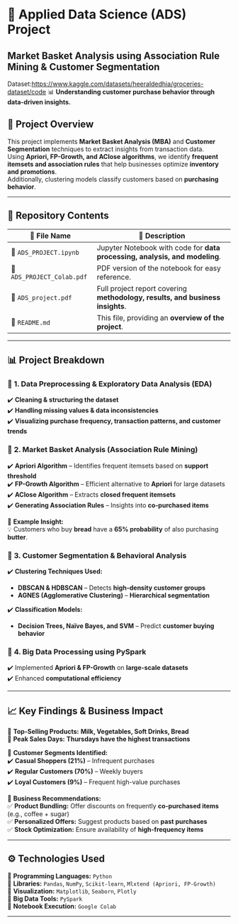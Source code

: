 # 📌 **Applied Data Science (ADS) Project**  
## **Market Basket Analysis using Association Rule Mining & Customer Segmentation**  
Dataset:https://www.kaggle.com/datasets/heeraldedhia/groceries-dataset/code
📊 **Understanding customer purchase behavior through data-driven insights.**  

## 📜 **Project Overview**  
This project implements **Market Basket Analysis (MBA)** and **Customer Segmentation** techniques to extract insights from transaction data.  
Using **Apriori, FP-Growth, and AClose algorithms**, we identify **frequent itemsets and association rules** that help businesses optimize **inventory and promotions**.  
Additionally, clustering models classify customers based on **purchasing behavior**.  

---

## 📂 **Repository Contents**  

| 📄 **File Name**            | 📝 **Description**  |
|----------------------------|--------------------|
| 📁 `ADS_PROJECT.ipynb`       | Jupyter Notebook with code for **data processing, analysis, and modeling**. |
| 📄 `ADS_PROJECT_Colab.pdf`  | PDF version of the notebook for easy reference. |
| 📑 `ADS_project.pdf`        | Full project report covering **methodology, results, and business insights**. |
| 📜 `README.md`              | This file, providing an **overview of the project**. |

---

## 📊 **Project Breakdown**  

### 🔹 **1. Data Preprocessing & Exploratory Data Analysis (EDA)**  
✔️ **Cleaning & structuring the dataset**  
✔️ **Handling missing values & data inconsistencies**  
✔️ **Visualizing purchase frequency, transaction patterns, and customer trends**  

### 🔹 **2. Market Basket Analysis (Association Rule Mining)**  
✔️ **Apriori Algorithm** – Identifies frequent itemsets based on **support threshold**  
✔️ **FP-Growth Algorithm** – Efficient alternative to **Apriori** for large datasets  
✔️ **AClose Algorithm** – Extracts **closed frequent itemsets**  
✔️ **Generating Association Rules** – Insights into **co-purchased items**  

📌 **Example Insight:**  
💡 Customers who buy **bread** have a **65% probability** of also purchasing **butter**.  

### 🔹 **3. Customer Segmentation & Behavioral Analysis**  
✔️ **Clustering Techniques Used:**  
   - **DBSCAN & HDBSCAN** – Detects **high-density customer groups**  
   - **AGNES (Agglomerative Clustering)** – **Hierarchical segmentation**  

✔️ **Classification Models:**  
   - **Decision Trees, Naïve Bayes, and SVM** – Predict **customer buying behavior**  

### 🔹 **4. Big Data Processing using PySpark**  
✔️ Implemented **Apriori & FP-Growth** on **large-scale datasets**  
✔️ Enhanced **computational efficiency**  

---

## 📈 **Key Findings & Business Impact**  

📌 **Top-Selling Products:** **Milk, Vegetables, Soft Drinks, Bread**  
📌 **Peak Sales Days:** **Thursdays have the highest transactions**  

📌 **Customer Segments Identified:**  
✔️ **Casual Shoppers (21%)** – Infrequent purchases  
✔️ **Regular Customers (70%)** – Weekly buyers  
✔️ **Loyal Customers (9%)** – Frequent high-value purchases  

📌 **Business Recommendations:**  
✅ **Product Bundling:** Offer discounts on frequently **co-purchased items** (e.g., coffee + sugar)  
✅ **Personalized Offers:** Suggest products based on **past purchases**  
✅ **Stock Optimization:** Ensure availability of **high-frequency items**  

---

## ⚙️ **Technologies Used**  
🔹 **Programming Languages:** `Python`  
🔹 **Libraries:** `Pandas`, `NumPy`, `Scikit-learn`, `Mlxtend (Apriori, FP-Growth)`  
🔹 **Visualization:** `Matplotlib`, `Seaborn`, `Plotly`  
🔹 **Big Data Tools:** `PySpark`  
🔹 **Notebook Execution:** `Google Colab`  

---

